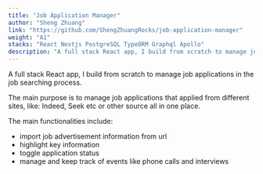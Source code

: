 ```yaml
---
title: "Job Application Manager"
author: "Sheng Zhuang"
link: "https://github.com/ShengZhuangRocks/job-application-manager"
weight: "A1"
stacks: "React Nextjs PostgreSQL TypeORM Graphql Apollo"
description: "A full stack React app, I build from scratch to manage job applications in the job searching process."
---
```


A full stack React app, I build from scratch to manage job applications in the job searching process.

The main purpose is to manage job applications that applied from different sites, like: Indeed, Seek etc or other source all in one place.

The main functionalities include:

- import job advertisement information from url
- highlight key information
- toggle application status
- manage and keep track of events like phone calls and interviews
